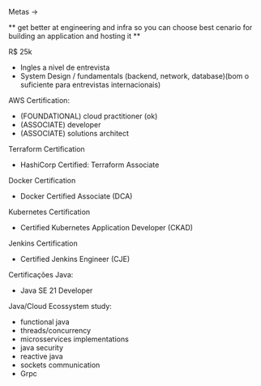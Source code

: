 Metas ->

** get better at engineering and infra so you can choose best cenario
for building an application and hosting it **

R$ 25k

- Ingles a nivel de entrevista
- System Design / fundamentals (backend, network, database)(bom o suficiente para entrevistas internacionais)

AWS Certification:
 - (FOUNDATIONAL) cloud practitioner  (ok)
 - (ASSOCIATE) developer
 - (ASSOCIATE) solutions architect

Terraform Certification
 - HashiCorp Certified: Terraform Associate

Docker Certification
 - Docker Certified Associate (DCA)

Kubernetes Certification
 - Certified Kubernetes Application Developer (CKAD)

Jenkins Certification
 - Certified Jenkins Engineer (CJE)

Certificações Java:
- Java SE 21 Developer

Java/Cloud Ecossystem study:
 - functional java
 - threads/concurrency
 - microsservices implementations
 - java security
 - reactive java
 - sockets communication
 - Grpc
